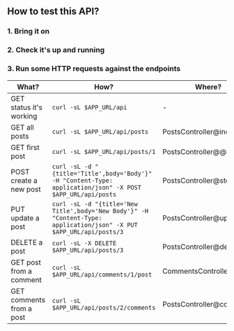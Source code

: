 ## How to test this API?

### 1. Bring it on

### 2. Check it's up and running

### 3. Run some HTTP requests against the endpoints

|What?  |How?   |Where? |
|---	|---	|---	|
|GET status it's working   	|`curl -sL $APP_URL/api`   	|-   	|
|GET all posts   	|`curl -sL $APP_URL/api/posts`   	|PostsController@index   	|
|GET first post   	|`curl -sL $APP_URL/api/posts/1`   	|PostsController@@show   	|
|POST create a new post   	|`curl -sL -d "{title='Title',body='Body'}" -H "Content-Type: application/json" -X POST $APP_URL/api/posts`   	|PostsController@store   	|
|PUT update a post   	|`curl -sL -d "{title='New Title',body='New Body'}" -H "Content-Type: application/json" -X PUT $APP_URL/api/posts/3`   	|PostsController@update   	|
|DELETE a post   	|`curl -sL -X DELETE $APP_URL/api/posts/3`   	|PostsController@destroy   	|
|GET post from a comment   	|`curl -sL $APP_URL/api/comments/1/post`   	|CommentsController@post   	|
|GET comments from a post   	|`curl -sL $APP_URL/api/posts/2/comments`   	|PostsController@comments   	|
